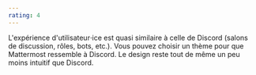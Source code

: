 ```yaml
---
rating: 4
---
```


L'expérience d'utilisateur⋅ice est quasi similaire à celle de Discord (salons de discussion, rôles, bots, etc.). Vous pouvez choisir un thème pour que Mattermost ressemble à Discord. Le design reste tout de même un peu moins intuitif que Discord.
